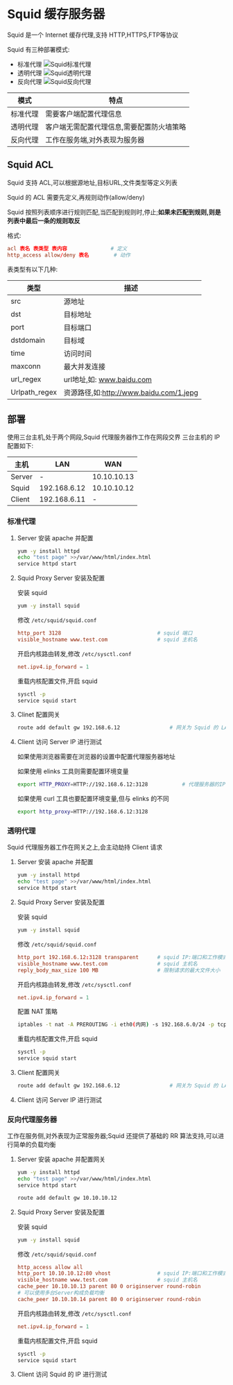 # Squid 缓存服务器

Squid 是一个 Internet 缓存代理,支持 HTTP,HTTPS,FTP等协议

Squid 有三种部署模式:

* 标准代理
  ![Squid标准代理](Pics/Squid标准代理.jpg)
* 透明代理
  ![Squid透明代理](Pics/Squid透明代理.jpg)
* 反向代理
  ![Squid反向代理](Pics/Squid反向代理.jpg)

|模式|特点|
|----|----|
|标准代理|需要客户端配置代理信息|
|透明代理|客户端无需配置代理信息,需要配置防火墙策略|
|反向代理|工作在服务端,对外表现为服务器|

## Squid ACL

Squid 支持 ACL,可以根据源地址,目标URL,文件类型等定义列表

Squid 的 ACL 需要先定义,再规则动作(allow/deny)

Squid 按照列表顺序进行规则匹配,当匹配到规则时,停止;**如果未匹配到规则,则是列表中最后一条的规则取反**

格式:

```conf
acl 表名 表类型 表内容              # 定义
http_access allow/deny 表名        # 动作
```

表类型有以下几种:

|类型|描述|
|----|----|
|src|源地址|
|dst|目标地址|
|port|目标端口|
|dstdomain|目标域|
|time|访问时间|
|maxconn|最大并发连接|
|url_regex|url地址,如: www.baidu.com|
|Urlpath_regex|资源路径,如:<http://www.baidu.com/1.jepg>|

## 部署

使用三台主机,处于两个网段,Squid 代理服务器作工作在网段交界
三台主机的 IP 配置如下:

|主机|LAN|WAN|
|----|---|----|
|Server|-|10.10.10.13|
|Squid|192.168.6.12|10.10.10.12|
|Client|192.168.6.11|-|

### 标准代理

1. Server 安装 apache 并配置

   ```bash
   yum -y install httpd
   echo "test page" >>/var/www/html/index.html
   service httpd start
   ```

2. Squid Proxy Server 安装及配置

   安装 squid

   ```bash
   yum -y install squid
   ```

   修改 `/etc/squid/squid.conf`

   ```conf
   http_port 3128                               # squid 端口
   visible_hostname www.test.com                # squid 主机名
   ```

   开启内核路由转发,修改 `/etc/sysctl.conf`

   ```conf
   net.ipv4.ip_forward = 1
   ```

   重载内核配置文件,开启 squid

   ```bash
   sysctl -p
   service squid start
   ```

3. Clinet 配置网关

   ```bash
   route add default gw 192.168.6.12                # 网关为 Squid 的 LAN IP
   ```

4. Client 访问 Server IP 进行测试

   如果使用浏览器需要在浏览器的设置中配置代理服务器地址

   如果使用 elinks 工具则需要配置环境变量

   ```bash
   export HTTP_PROXY=HTTP://192.168.6.12:3128           # 代理服务器的IP和端口
   ```

   如果使用 curl 工具也要配置环境变量,但与 elinks 的不同

   ```bash
   export http_proxy=HTTP://192.168.6.12:3128
   ```

### 透明代理

Squid 代理服务器工作在网关之上,会主动劫持 Client 请求

1. Server 安装 apache 并配置

   ```bash
   yum -y install httpd
   echo "test page" >>/var/www/html/index.html
   service httpd start
   ```

2. Squid Proxy Server 安装及配置

   安装 squid

   ```bash
   yum -y install squid
   ```

   修改 `/etc/squid/squid.conf`

   ```conf
   http_port 192.168.6.12:3128 transparent      # squid IP:端口和工作模式
   visible_hostname www.test.com                # squid 主机名
   reply_body_max_size 100 MB                   # 限制请求的最大文件大小
   ```

   开启内核路由转发,修改 `/etc/sysctl.conf`

   ```conf
   net.ipv4.ip_forward = 1
   ```

   配置 NAT 策略

   ```bash
   iptables -t nat -A PREROUTING -i eth0(内网) -s 192.168.6.0/24 -p tcp -dport 80 -j REDIRECT --to-ports 3128
   ```

   重载内核配置文件,开启 squid

   ```bash
   sysctl -p
   service squid start
   ```

3. Client 配置网关

   ```bash
   route add default gw 192.168.6.12                # 网关为 Squid 的 LAN IP
   ```

4. Client 访问 Server IP 进行测试

### 反向代理服务器

工作在服务侧,对外表现为正常服务器;Squid 还提供了基础的 RR 算法支持,可以进行简单的负载均衡

1. Server 安装 apache 并配置网关

   ```bash
   yum -y install httpd
   echo "test page" >>/var/www/html/index.html
   service httpd start

   route add default gw 10.10.10.12
   ```

2. Squid Proxy Server 安装及配置

   安装 squid

   ```bash
   yum -y install squid
   ```

   修改 `/etc/squid/squid.conf`

   ```conf
   http_access allow all
   http_port 10.10.10.12:80 vhost               # squid IP:端口和工作模式
   visible_hostname www.test.com                # squid 主机名
   cache_peer 10.10.10.13 parent 80 0 originserver round-robin
   # 可以使用多台Server构成负载均衡
   cache_peer 10.10.10.14 parent 80 0 originserver round-robin
   ```

   开启内核路由转发,修改 `/etc/sysctl.conf`

   ```conf
   net.ipv4.ip_forward = 1
   ```

   重载内核配置文件,开启 squid

   ```bash
   sysctl -p
   service squid start
   ```

3. Client 访问 Squid 的 IP 进行测试
